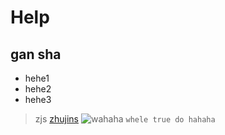 # Help
## gan sha

* hehe1
* hehe2
* hehe3
> zjs
[zhujins](http://dev.zhujins.com)
![wahaha](https://timgsa.baidu.com/timg?image&quality=80&size=b9999_10000&sec=1492437153432&di=9ca9639ff0e675ac3f7df981ea594845&imgtype=0&src=http%3A%2F%2Fmvimg2.meitudata.com%2F55713dd0165c89055.jpg)
	`whele true
		do hahaha`

